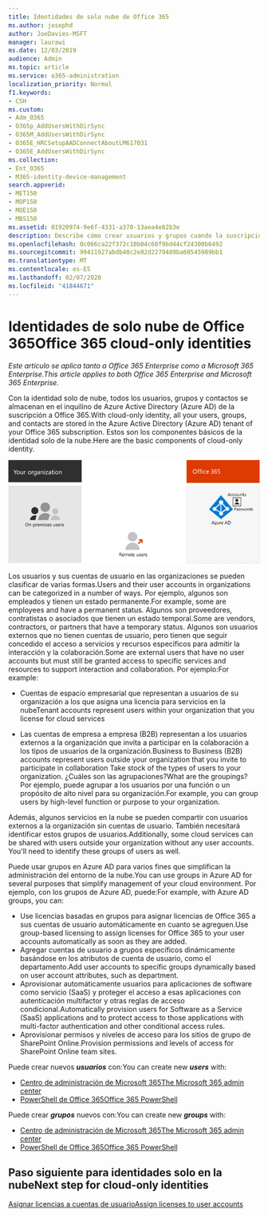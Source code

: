 ```yaml
---
title: Identidades de solo nube de Office 365
ms.author: josephd
author: JoeDavies-MSFT
manager: laurawi
ms.date: 12/03/2019
audience: Admin
ms.topic: article
ms.service: o365-administration
localization_priority: Normal
f1.keywords:
- CSH
ms.custom:
- Adm_O365
- O365p_AddUsersWithDirSync
- O365M_AddUsersWithDirSync
- O365E_HRCSetupAADConnectAboutLM617031
- O365E_AddUsersWithDirSync
ms.collection:
- Ent_O365
- M365-identity-device-management
search.appverid:
- MET150
- MOP150
- MOE150
- MBS150
ms.assetid: 01920974-9e6f-4331-a370-13aea4e82b3e
description: Describe cómo crear usuarios y grupos cuando la suscripción de Office 365 usa identidades de solo nube.
ms.openlocfilehash: 0c066ca22f372c10b04c60f9bd44cf24300b6492
ms.sourcegitcommit: 99411927abdb40c2e82d2279489ba60545989bb1
ms.translationtype: MT
ms.contentlocale: es-ES
ms.lasthandoff: 02/07/2020
ms.locfileid: "41844671"
---
```

# <a name="office-365-cloud-only-identities"></a><span data-ttu-id="12aa9-103">Identidades de solo nube de Office 365</span><span class="sxs-lookup"><span data-stu-id="12aa9-103">Office 365 cloud-only identities</span></span>

<span data-ttu-id="12aa9-104">*Este artículo se aplica tanto a Office 365 Enterprise como a Microsoft 365 Enterprise.*</span><span class="sxs-lookup"><span data-stu-id="12aa9-104">*This article applies to both Office 365 Enterprise and Microsoft 365 Enterprise.*</span></span>

<span data-ttu-id="12aa9-105">Con la identidad solo de nube, todos los usuarios, grupos y contactos se almacenan en el inquilino de Azure Active Directory (Azure AD) de la suscripción a Office 365.</span><span class="sxs-lookup"><span data-stu-id="12aa9-105">With cloud-only identity, all your users, groups, and contacts are stored in the Azure Active Directory (Azure AD) tenant of your Office 365 subscription.</span></span> <span data-ttu-id="12aa9-106">Estos son los componentes básicos de la identidad solo de la nube.</span><span class="sxs-lookup"><span data-stu-id="12aa9-106">Here are the basic components of cloud-only identity.</span></span>
 
![Los componentes básicos de la identidad solo de nube](./media/about-office-365-identity/cloud-only-identity.png)

<span data-ttu-id="12aa9-108">Los usuarios y sus cuentas de usuario en las organizaciones se pueden clasificar de varias formas.</span><span class="sxs-lookup"><span data-stu-id="12aa9-108">Users and their user accounts in organizations can be categorized in a number of ways.</span></span> <span data-ttu-id="12aa9-109">Por ejemplo, algunos son empleados y tienen un estado permanente.</span><span class="sxs-lookup"><span data-stu-id="12aa9-109">For example, some are employees and have a permanent status.</span></span> <span data-ttu-id="12aa9-110">Algunos son proveedores, contratistas o asociados que tienen un estado temporal.</span><span class="sxs-lookup"><span data-stu-id="12aa9-110">Some are vendors, contractors, or partners that have a temporary status.</span></span> <span data-ttu-id="12aa9-111">Algunos son usuarios externos que no tienen cuentas de usuario, pero tienen que seguir concedido el acceso a servicios y recursos específicos para admitir la interacción y la colaboración.</span><span class="sxs-lookup"><span data-stu-id="12aa9-111">Some are external users that have no user accounts but must still be granted access to specific services and resources to support interaction and collaboration.</span></span> <span data-ttu-id="12aa9-112">Por ejemplo:</span><span class="sxs-lookup"><span data-stu-id="12aa9-112">For example:</span></span>

- <span data-ttu-id="12aa9-113">Cuentas de espacio empresarial que representan a usuarios de su organización a los que asigna una licencia para servicios en la nube</span><span class="sxs-lookup"><span data-stu-id="12aa9-113">Tenant accounts represent users within your organization that you license for cloud services</span></span>

- <span data-ttu-id="12aa9-114">Las cuentas de empresa a empresa (B2B) representan a los usuarios externos a la organización que invita a participar en la colaboración a los tipos de usuarios de la organización.</span><span class="sxs-lookup"><span data-stu-id="12aa9-114">Business to Business (B2B) accounts represent users outside your organization that you invite to participate in collaboration Take stock of the types of users to your organization.</span></span> <span data-ttu-id="12aa9-115">¿Cuáles son las agrupaciones?</span><span class="sxs-lookup"><span data-stu-id="12aa9-115">What are the groupings?</span></span> <span data-ttu-id="12aa9-116">Por ejemplo, puede agrupar a los usuarios por una función o un propósito de alto nivel para su organización.</span><span class="sxs-lookup"><span data-stu-id="12aa9-116">For example, you can group users by high-level function or purpose to your organization.</span></span>

<span data-ttu-id="12aa9-p104">Además, algunos servicios en la nube se pueden compartir con usuarios externos a la organización sin cuentas de usuario. También necesitará identificar estos grupos de usuarios.</span><span class="sxs-lookup"><span data-stu-id="12aa9-p104">Additionally, some cloud services can be shared with users outside your organization without any user accounts. You'll need to identify these groups of users as well.</span></span>

<span data-ttu-id="12aa9-119">Puede usar grupos en Azure AD para varios fines que simplifican la administración del entorno de la nube.</span><span class="sxs-lookup"><span data-stu-id="12aa9-119">You can use groups in Azure AD for several purposes that simplify management of your cloud environment.</span></span> <span data-ttu-id="12aa9-120">Por ejemplo, con los grupos de Azure AD, puede:</span><span class="sxs-lookup"><span data-stu-id="12aa9-120">For example, with Azure AD groups, you can:</span></span>

- <span data-ttu-id="12aa9-121">Use licencias basadas en grupos para asignar licencias de Office 365 a sus cuentas de usuario automáticamente en cuanto se agreguen.</span><span class="sxs-lookup"><span data-stu-id="12aa9-121">Use group-based licensing to assign licenses for Office 365 to your user accounts automatically as soon as they are added.</span></span>
- <span data-ttu-id="12aa9-122">Agregar cuentas de usuario a grupos específicos dinámicamente basándose en los atributos de cuenta de usuario, como el departamento.</span><span class="sxs-lookup"><span data-stu-id="12aa9-122">Add user accounts to specific groups dynamically based on user account attributes, such as department.</span></span>
- <span data-ttu-id="12aa9-123">Aprovisionar automáticamente usuarios para aplicaciones de software como servicio (SaaS) y proteger el acceso a esas aplicaciones con autenticación multifactor y otras reglas de acceso condicional.</span><span class="sxs-lookup"><span data-stu-id="12aa9-123">Automatically provision users for Software as a Service (SaaS) applications and to protect access to those applications with multi-factor authentication and other conditional access rules.</span></span>
- <span data-ttu-id="12aa9-124">Aprovisionar permisos y niveles de acceso para los sitios de grupo de SharePoint Online.</span><span class="sxs-lookup"><span data-stu-id="12aa9-124">Provision permissions and levels of access for SharePoint Online team sites.</span></span>

<span data-ttu-id="12aa9-125">Puede crear nuevos ***usuarios*** con:</span><span class="sxs-lookup"><span data-stu-id="12aa9-125">You can create new ***users*** with:</span></span>

- [<span data-ttu-id="12aa9-126">Centro de administración de Microsoft 365</span><span class="sxs-lookup"><span data-stu-id="12aa9-126">The Microsoft 365 admin center</span></span>](https://docs.microsoft.com/office365/admin/add-users/add-users)
- [<span data-ttu-id="12aa9-127">PowerShell de Office 365</span><span class="sxs-lookup"><span data-stu-id="12aa9-127">Office 365 PowerShell</span></span>](https://docs.microsoft.com/office365/enterprise/powershell/create-user-accounts-with-office-365-powershell)

<span data-ttu-id="12aa9-128">Puede crear ***grupos*** nuevos con:</span><span class="sxs-lookup"><span data-stu-id="12aa9-128">You can create new ***groups*** with:</span></span>

- [<span data-ttu-id="12aa9-129">Centro de administración de Microsoft 365</span><span class="sxs-lookup"><span data-stu-id="12aa9-129">The Microsoft 365 admin center</span></span>](https://docs.microsoft.com/office365/admin/create-groups/create-groups)
- [<span data-ttu-id="12aa9-130">PowerShell de Office 365</span><span class="sxs-lookup"><span data-stu-id="12aa9-130">Office 365 PowerShell</span></span>](https://docs.microsoft.com/office365/enterprise/powershell/manage-office-365-groups-with-powershell)


## <a name="next-step-for-cloud-only-identities"></a><span data-ttu-id="12aa9-131">Paso siguiente para identidades solo en la nube</span><span class="sxs-lookup"><span data-stu-id="12aa9-131">Next step for cloud-only identities</span></span>

[<span data-ttu-id="12aa9-132">Asignar licencias a cuentas de usuario</span><span class="sxs-lookup"><span data-stu-id="12aa9-132">Assign licenses to user accounts</span></span>](assign-licenses-to-user-accounts.md)
